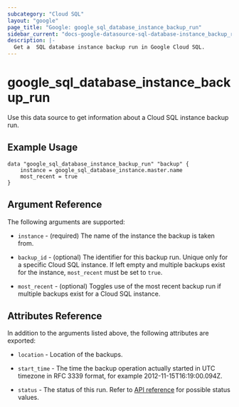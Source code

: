```yaml
---
subcategory: "Cloud SQL"
layout: "google"
page_title: "Google: google_sql_database_instance_backup_run"
sidebar_current: "docs-google-datasource-sql-database-instance_backup_run"
description: |-
  Get a  SQL database instance backup run in Google Cloud SQL.
---
```


# google\_sql\_database\_instance\_backup\_run

Use this data source to get information about a Cloud SQL instance backup run.

## Example Usage 

```hcl
data "google_sql_database_instance_backup_run" "backup" {
	instance = google_sql_database_instance.master.name
	most_recent = true
}
```

## Argument Reference

The following arguments are supported:

* `instance` - (required) The name of the instance the backup is taken from.

* `backup_id` - (optional) The identifier for this backup run. Unique only for a specific Cloud SQL instance.
    If left empty and multiple backups exist for the instance, `most_recent` must be set to `true`.

* `most_recent` - (optional) Toggles use of the most recent backup run if multiple backups exist for a 
    Cloud SQL instance.

## Attributes Reference

In addition to the arguments listed above, the following attributes are exported:
    
* `location` -  Location of the backups.

* `start_time` - The time the backup operation actually started in UTC timezone in RFC 3339 format, for 
    example 2012-11-15T16:19:00.094Z.

* `status` - The status of this run. Refer to [API reference](https://cloud.google.com/sql/docs/mysql/admin-api/rest/v1beta4/backupRuns#SqlBackupRunStatus) for possible status values.